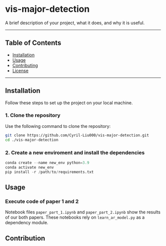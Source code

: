 # vis-major-detection

A brief description of your project, what it does, and why it is useful.

---

## Table of Contents

- [Installation](#installation)
- [Usage](#usage)
- [Contributing](#contribution)
- [License](#license)

---

## Installation

Follow these steps to set up the project on your local machine.

### 1. Clone the repository
Use the following command to clone the repository:
```bash
git clone https://github.com/Cyril-Liu000/vis-major-detection.git
cd ./vis-major-detection
```
### 2. Create a new enviroment and install the dependencies
```python
conda create --name new_env python=3.9
conda activate new_env
pip install -r /path/to/requirements.txt
```


## Usage
### Execute code of paper 1 and 2
Notebook files `paper_part_1.ipynb` and `paper_part_2.ipynb` show the results of our both papers. 
These notebooks rely on `learn_ar_model.py` as a dependency module.

## Contribution
